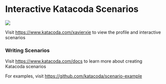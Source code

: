 # Interactive Katacoda Scenarios

[![](http://shields.katacoda.com/katacoda/xavierxie/count.svg)](https://www.katacoda.com/xavierxie "Get your profile on Katacoda.com")

Visit https://www.katacoda.com/xavierxie to view the profile and interactive scenarios

### Writing Scenarios
Visit https://www.katacoda.com/docs to learn more about creating Katacoda scenarios

For examples, visit https://github.com/katacoda/scenario-example
